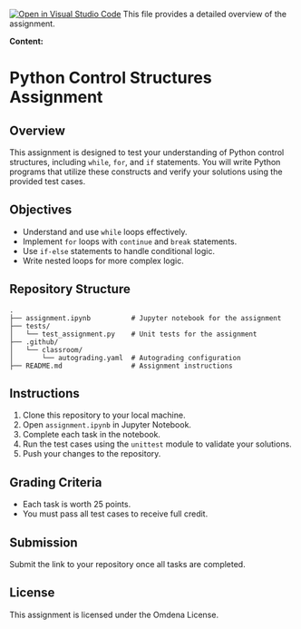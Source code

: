 [![Open in Visual Studio Code](https://classroom.github.com/assets/open-in-vscode-2e0aaae1b6195c2367325f4f02e2d04e9abb55f0b24a779b69b11b9e10269abc.svg)](https://classroom.github.com/online_ide?assignment_repo_id=18095523&assignment_repo_type=AssignmentRepo)
﻿This file provides a detailed overview of the assignment.

**Content:**

# Python Control Structures Assignment

## Overview
This assignment is designed to test your understanding of Python control structures, including `while`, `for`, and `if` statements. You will write Python programs that utilize these constructs and verify your solutions using the provided test cases.

## Objectives
- Understand and use `while` loops effectively.
- Implement `for` loops with `continue` and `break` statements.
- Use `if-else` statements to handle conditional logic.
- Write nested loops for more complex logic.

## Repository Structure
```
.
├── assignment.ipynb          # Jupyter notebook for the assignment
├── tests/
│   └── test_assignment.py    # Unit tests for the assignment
├── .github/
│   └── classroom/
│       └── autograding.yaml  # Autograding configuration
├── README.md                 # Assignment instructions
```

## Instructions
1. Clone this repository to your local machine.
2. Open `assignment.ipynb` in Jupyter Notebook.
3. Complete each task in the notebook.
4. Run the test cases using the `unittest` module to validate your solutions.
5. Push your changes to the repository.

## Grading Criteria
- Each task is worth 25 points.
- You must pass all test cases to receive full credit.

## Submission
Submit the link to your repository once all tasks are completed.

## License
This assignment is licensed under the Omdena License.